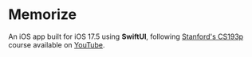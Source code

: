 # Memorize 

An iOS app built for iOS 17.5 using **SwiftUI**, following [Stanford's CS193p](https://cs193p.sites.stanford.edu/2023) course available on [YouTube](https://www.youtube.com/@StanfordCS193p).
